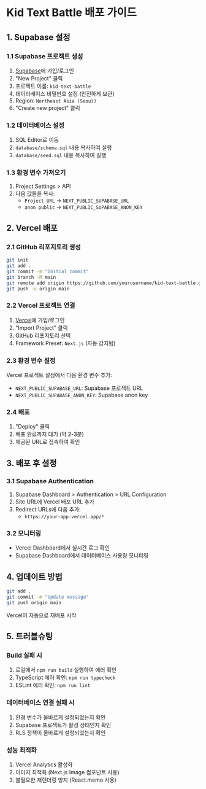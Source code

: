 # Kid Text Battle 배포 가이드

## 1. Supabase 설정

### 1.1 Supabase 프로젝트 생성
1. [Supabase](https://supabase.com)에 가입/로그인
2. "New Project" 클릭
3. 프로젝트 이름: `kid-text-battle`
4. 데이터베이스 비밀번호 설정 (안전하게 보관)
5. Region: `Northeast Asia (Seoul)`
6. "Create new project" 클릭

### 1.2 데이터베이스 설정
1. SQL Editor로 이동
2. `database/schema.sql` 내용 복사하여 실행
3. `database/seed.sql` 내용 복사하여 실행

### 1.3 환경 변수 가져오기
1. Project Settings > API
2. 다음 값들을 복사:
   - `Project URL` → `NEXT_PUBLIC_SUPABASE_URL`
   - `anon public` → `NEXT_PUBLIC_SUPABASE_ANON_KEY`

## 2. Vercel 배포

### 2.1 GitHub 리포지토리 생성
```bash
git init
git add .
git commit -m "Initial commit"
git branch -M main
git remote add origin https://github.com/yourusername/kid-text-battle.git
git push -u origin main
```

### 2.2 Vercel 프로젝트 연결
1. [Vercel](https://vercel.com)에 가입/로그인
2. "Import Project" 클릭
3. GitHub 리포지토리 선택
4. Framework Preset: `Next.js` (자동 감지됨)

### 2.3 환경 변수 설정
Vercel 프로젝트 설정에서 다음 환경 변수 추가:
- `NEXT_PUBLIC_SUPABASE_URL`: Supabase 프로젝트 URL
- `NEXT_PUBLIC_SUPABASE_ANON_KEY`: Supabase anon key

### 2.4 배포
1. "Deploy" 클릭
2. 배포 완료까지 대기 (약 2-3분)
3. 제공된 URL로 접속하여 확인

## 3. 배포 후 설정

### 3.1 Supabase Authentication
1. Supabase Dashboard > Authentication > URL Configuration
2. Site URL에 Vercel 배포 URL 추가
3. Redirect URLs에 다음 추가:
   - `https://your-app.vercel.app/*`

### 3.2 모니터링
- Vercel Dashboard에서 실시간 로그 확인
- Supabase Dashboard에서 데이터베이스 사용량 모니터링

## 4. 업데이트 방법
```bash
git add .
git commit -m "Update message"
git push origin main
```
Vercel이 자동으로 재배포 시작

## 5. 트러블슈팅

### Build 실패 시
1. 로컬에서 `npm run build` 실행하여 에러 확인
2. TypeScript 에러 확인: `npm run typecheck`
3. ESLint 에러 확인: `npm run lint`

### 데이터베이스 연결 실패 시
1. 환경 변수가 올바르게 설정되었는지 확인
2. Supabase 프로젝트가 활성 상태인지 확인
3. RLS 정책이 올바르게 설정되었는지 확인

### 성능 최적화
1. Vercel Analytics 활성화
2. 이미지 최적화 (Next.js Image 컴포넌트 사용)
3. 불필요한 재렌더링 방지 (React.memo 사용)